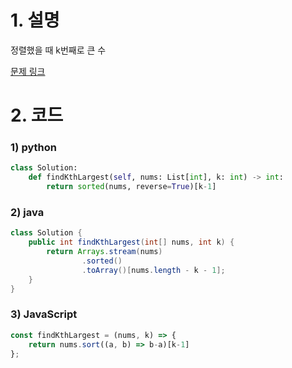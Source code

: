 # 1. 설명
정렬했을 때 k번째로 큰 수 

[문제 링크](https://leetcode.com/problems/kth-largest-element-in-an-array/)

# 2. 코드
### 1) python
```python
class Solution:
    def findKthLargest(self, nums: List[int], k: int) -> int:
        return sorted(nums, reverse=True)[k-1]
```

### 2) java
```java
class Solution {
    public int findKthLargest(int[] nums, int k) {
        return Arrays.stream(nums)
                .sorted()
                .toArray()[nums.length - k - 1];
    }
}
```

### 3) JavaScript
```js
const findKthLargest = (nums, k) => {
    return nums.sort((a, b) => b-a)[k-1]
};
```